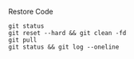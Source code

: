 Restore Code  
```
git status
git reset --hard && git clean -fd
git pull
git status && git log --oneline
```
